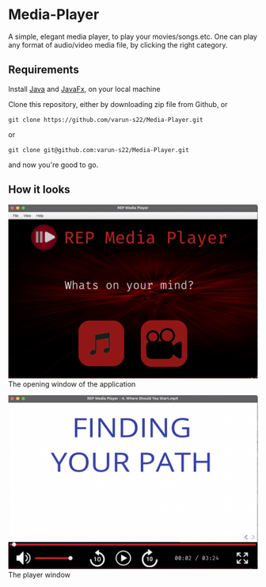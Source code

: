 # Media-Player

A simple, elegant media player, to play your movies/songs.etc. One can play any format of audio/video media file, by clicking the right category.

## Requirements

Install [Java](https://openjdk.org/) and [JavaFx](https://openjfx.io/), on your local machine

Clone this repository, either by downloading zip file from Github, or 
```
git clone https://github.com/varun-s22/Media-Player.git
```
or

```
git clone git@github.com:varun-s22/Media-Player.git
```
and now you're good to go.

## How it looks

![](images/frontScreen.png)
The opening window of the application

![](images/playerScreen.png)
The player window
